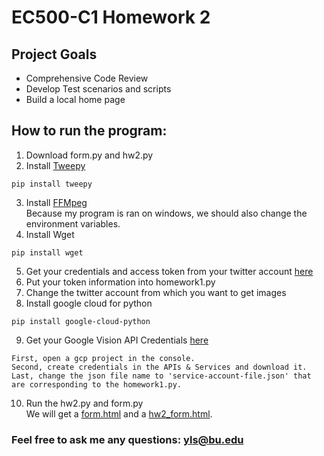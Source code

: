 # EC500-C1 Homework 2

## Project Goals
- Comprehensive Code Review</br  >
- Develop Test scenarios and scripts</br  >
- Build a local home page</br  >

## How to run the program:
1. Download form.py and hw2.py
2. Install [Tweepy](https://github.com/tweepy/tweepy)
```
pip install tweepy
```
3. Install [FFMpeg](https://www.ffmpeg.org/)<br />
Because my program is ran on windows, we should also change the environment variables.
4. Install Wget
```
pip install wget
```
5. Get your credentials and access token from your twitter account [here](https://www.slickremix.com/docs/how-to-get-api-keys-and-tokens-for-twitter/)
6. Put your token information into homework1.py
7. Change the twitter account from which you want to get images<br />
8. Install google cloud for python
```
pip install google-cloud-python
```
9. Get your Google Vision API Credentials [here](https://cloud.google.com/vision/docs/auth)
```
First, open a gcp project in the console.
Second, create credentials in the APIs & Services and download it.
Last, change the json file name to 'service-account-file.json' that are corresponding to the homework1.py.
```
10. Run the hw2.py and form.py<br />
We will get a [form.html](https://github.com/crownyoung0303/EC500-C1/blob/master/HW2/Web_Video/results/form.html) and a [hw2_form.html](https://github.com/crownyoung0303/EC500-C1/blob/master/HW2/Web_Video/results/output.mp4/hw2_form.html).<br />

### Feel free to ask me any questions: yls@bu.edu

